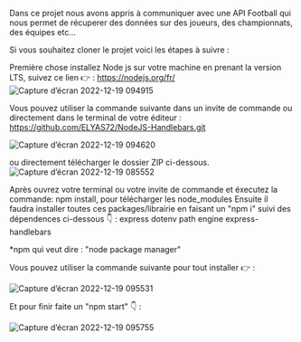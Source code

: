 Dans ce projet nous avons appris à communiquer avec une API Football qui nous permet de récuperer des données sur des joueurs, des championnats, des équipes etc...



Si vous souhaitez cloner le projet voici les étapes à suivre :

Première chose installez Node js sur votre machine en prenant la version LTS, suivez ce lien 👉 : https://nodejs.org/fr/
![Capture d’écran 2022-12-19 094915](https://user-images.githubusercontent.com/98484915/208385117-ab9274a6-609d-41b7-9534-bf29877f14f2.png)


Vous pouvez utiliser la commande suivante dans un invite de commande ou directement dans le terminal de votre éditeur : https://github.com/ELYAS72/NodeJS-Handlebars.git

![Capture d’écran 2022-12-19 094620](https://user-images.githubusercontent.com/98484915/208384651-d34a525c-a764-45f9-9dd3-d138670f73c2.png)

ou directement télécharger le dossier ZIP ci-dessous.
![Capture d’écran 2022-12-19 085552](https://user-images.githubusercontent.com/98484915/208384693-25f3944e-0d0d-44ed-80f3-eeb699e106a3.png)


Après ouvrez votre terminal ou votre invite de commande et éxecutez la commande: npm install, pour télécharger les node_modules
Ensuite il faudra installer toutes ces packages/librairie en faisant un "npm i" suivi des dépendences ci-dessous 👇 :
express 
dotenv 
path 
engine 
express-handlebars

*npm qui veut dire : "node package manager"

Vous pouvez utiliser la commande suivante pour tout installer 👉 :  

![Capture d’écran 2022-12-19 095531](https://user-images.githubusercontent.com/98484915/208386538-06018ebd-0e2a-4aab-8c84-67c406413095.png)

Et pour finir faite un "npm start" 👇 :


![Capture d’écran 2022-12-19 095755](https://user-images.githubusercontent.com/98484915/208386871-dd7056bf-e986-44ce-a3f6-6879df55d496.png)









